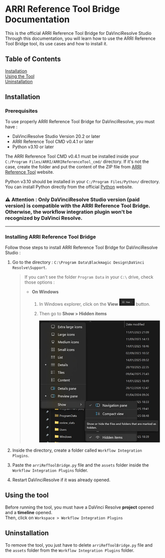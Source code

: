 # ARRI Reference Tool Bridge Documentation
<p> This is the official ARRI Reference Tool Bridge for DaVinciResolve Studio <br>
Through this documentation, you will learn how to use the ARRI Reference Tool Bridge tool, its use cases and how to install it. </p>

## Table of Contents

[Installation](#installation) <br>
[Using the Tool](#using-the-tool) <br>
[Uninstallation](#uninstallation) <br>

## Installation

### Prerequisites
<p> To use properly ARRI Reference Tool Bridge for DaVinciResolve, you must have : </p>

- DaVinciResolve Studio Version 20.2 or later
- ARRI Reference Tool CMD v0.4.1 or later
- Python v3.10 or later

<p>

The ARRI Reference Tool CMD v0.4.1 must be installed inside your `C:/Program Files/ARRI/ARRIReferenceTool_cmd/` directory. If it's not the case, create the folder and put the content of the ZIP file from [ARRI Reference Tool](https://www.arri.com/en/learn-help/learn-help-camera-system/tools/arri-reference-tool) website. 
</p>

<p>

Python v3.10 should be installed in your `C:/Program Files/Python/` directory. You can install Python directly from the official [Python](https://www.python.org/downloads/windows/) website.

</p>

### ⚠️ Attention : Only DaVinciResolve Studio version (paid version) is compatible with the ARRI Reference Tool Bridge. </br> Otherwise, the workflow integration plugin won't be recognized by DaVinci Resolve.

---

### Installing ARRI Reference Tool Bridge
<p>

Follow those steps to install ARRI Reference Tool Bridge for DaVinciResolve Studio :
</p>

1. Go to the directory : `C:\Program Data\Blackmagic Design\DaVinci Resolve\Support`.
   
   > If you can't see the folder `Program Data` in your `C:\` drive, check those options :
   >
   > - **On Windows**
   >    
   >    1. In Windows explorer, click on the **View** <img src="assets/images/windows_display_hidden_step01.jpg" width="50"> button.
   >
   >    2. Then go to **Show > Hidden items**
   >
   >       <img src= "assets/images/windows_display_hidden_step02.jpg" width="400">

2. Inside the directory, create a folder called `Workflow Integration Plugins`.
3. Paste the `arriRefToolBridge.py` file and the `assets` folder inside the `Workflow Integration Plugins` folder.
4. Restart DaVinciResolve if it was already opened.

## Using the tool

Before running the tool, you must have a DaVinci Resolve **project** opened and a **timeline** opened. <br>
Then, click on `Workspace > Workflow Integration Plugins`

## Uninstallation
<p>

To remove the tool, you just have to delete  `arriRefToolBridge.py` file and the `assets` folder from the `Workflow Integration Plugins` folder.